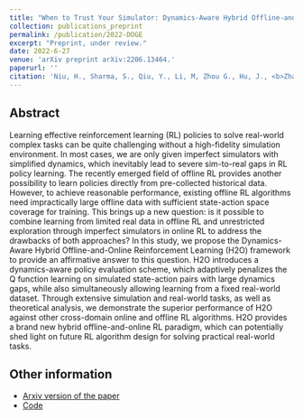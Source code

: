 ```yaml
---
title: "When to Trust Your Simulator: Dynamics-Aware Hybrid Offline-and-Online Reinforcement Learning"
collection: publications_preprint
permalink: /publication/2022-DOGE
excerpt: "Preprint, under review."
date: 2022-6-27
venue: 'arXiv preprint arXiv:2206.13464.'
paperurl: ''
citation: 'Niu, H., Sharma, S., Qiu, Y., Li, M, Zhou G., Hu, J., <b>Zhan, X.</b>. When to Trust Your Simulator: Dynamics-Aware Hybrid Offline-and-Online Reinforcement Learning. <i>arXiv preprint arXiv:2206.13464</i>.'
---
```


Abstract
---

Learning effective reinforcement learning (RL) policies to solve real-world complex tasks can be quite challenging without a high-fidelity simulation environment. In most cases, we are only given imperfect simulators with simplified dynamics, which inevitably lead to severe sim-to-real gaps in RL policy learning. The recently emerged field of offline RL provides another possibility to learn policies directly from pre-collected historical data. However, to achieve reasonable performance, existing offline RL algorithms need impractically large offline data with sufficient state-action space coverage for training. This brings up a new question: is it possible to combine learning from limited real data in offline RL and unrestricted exploration through imperfect simulators in online RL to address the drawbacks of both approaches? In this study, we propose the Dynamics-Aware Hybrid Offline-and-Online Reinforcement Learning (H2O) framework to provide an affirmative answer to this question. H2O introduces a dynamics-aware policy evaluation scheme, which adaptively penalizes the Q function learning on simulated state-action pairs with large dynamics gaps, while also simultaneously allowing learning from a fixed real-world dataset. Through extensive simulation and real-world tasks, as well as theoretical analysis, we demonstrate the superior performance of H2O against other cross-domain online and offline RL algorithms. H2O provides a brand new hybrid offline-and-online RL paradigm, which can potentially shed light on future RL algorithm design for solving practical real-world tasks.

Other information
---
* [Arxiv version of the paper](https://arxiv.org/abs/2206.13464)
* [Code](https://github.com/t6-thu/H2O)